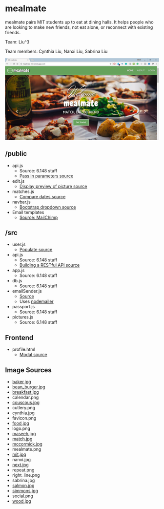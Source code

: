 # mealmate

mealmate pairs MIT students up to eat at dining halls. It helps people who are looking to make new friends, not eat alone, or reconnect with existing friends.

Team: Liu^3

Team members: Cynthia Liu, Nanxi Liu, Sabrina Liu

![homepage screenshot](/screenshots/index.png)

## /public

* api.js 
    * Source: 6.148 staff
	* [Pass in parameters source](https://stackoverflow.com/questions/8064691/how-do-i-pass-along-variables-with-xmlhttprequest)
* edit.js
	* [Display preview of picture source](https://stackoverflow.com/questions/12368910/html-display-image-after-selecting-filename)
* matches.js
	* [Compare dates source](https://stackoverflow.com/questions/492994/compare-two-dates-with-javascript)
* navbar.js
	* [Bootstrap dropdown source](https://www.w3schools.com/bootstrap/bootstrap_ref_js_dropdown.asp)
* Email templates 
    * [Source: MailChimp](https://mailchimp.com/)

## /src
* user.js
	* [Populate source](http://mongoosejs.com/docs/populate.html)
* api.js 
    * Source: 6.148 staff
    * [Building a RESTful API source](https://scotch.io/tutorials/build-a-restful-api-using-node-and-express-4)
* app.js 
    * Source: 6.148 staff
* db.js
    * Source: 6.148 staff
* emailSender.js 
    * [Source](https://www.w3schools.com/nodejs/nodejs_email.asp)
	* Uses [nodemailer](https://nodemailer.com/about/)
* passport.js
    * Source: 6.148 staff
* pictures.js 
    * Source: 6.148 staff

## Frontend
* profile.html
	* [Modal source](https://www.w3schools.com/howto/howto_css_modals.asp)

## Image Sources
* [baker.jpg](https://mitguidetoresidences.mit.edu/map/baker-house)
* [bean_burger.jpg](http://5thstreetstation.cafebonappetit.com/recipes/)
* [breakfast.jpg](https://www.epicurious.com/recipes-menus/summer-brunch-menu-eggs-bacon-cantaloupe-menu)
* calendar.png
* [couscous.jpg](http://5thstreetstation.cafebonappetit.com/recipes/cinnamon-spiced-whole-grain-couscous-citrus-sunflower-seeds/)
* cutlery.png
* cynthia.jpg
* favicon.png
* [food.jpg](https://www.eventbrite.co.uk/blog/9-key-ingredients-for-a-delicious-food-and-drink-festival-ds00/)
* logo.png
* [maseeh.jpg](https://www.flickr.com/photos/75766053@N08/7677270772)
* [match.jpg](http://simmons.mit.edu/inthesponge/)
* [mccormick.jpg](http://mitadmissions.org/blogs/entry/field_trip)
* mealmate.png
* [mit.jpg](http://mitadmissions.org/afford)
* nanxi.jpg
* [next.jpg](https://www.prellwitzchilinski.com/projects/mit-next-house-dining/)
* repeat.png
* right_line.png
* sabrina.jpg
* [salmon.jpg](http://5thstreetstation.cafebonappetit.com/recipes/)
* [simmons.jpg](https://studentlife.mit.edu/prospective-student)
* social.png
* [wood.jpg](http://www.dzzyn.com/20-free-beautiful-hi-res-wood-texture-wallpaper-backgrounds/)